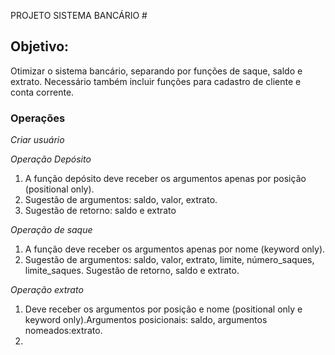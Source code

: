 PROJETO SISTEMA BANCÁRIO # 

## Objetivo: 
   Otimizar o sistema bancário, separando por funções de saque, saldo e extrato. Necessário também incluir funções para cadastro de cliente e conta corrente. 

### Operações

*Criar usuário* 


*Operação Depósito* 

1. A função depósito deve receber os argumentos apenas por posição (positional only).
2. Sugestão de argumentos: saldo, valor, extrato. 
3. Sugestão de retorno: saldo e extrato

*Operação de saque*

1. A função deve receber os argumentos apenas por nome (keyword only).
2. Sugestão de argumentos: saldo, valor, extrato, limite, número_saques, limite_saques. Sugestão de retorno, saldo e extrato. 


*Operação extrato*

1. Deve receber os argumentos por posição e nome (positional only e keyword only).Argumentos posicionais: saldo, argumentos nomeados:extrato.
2. 
